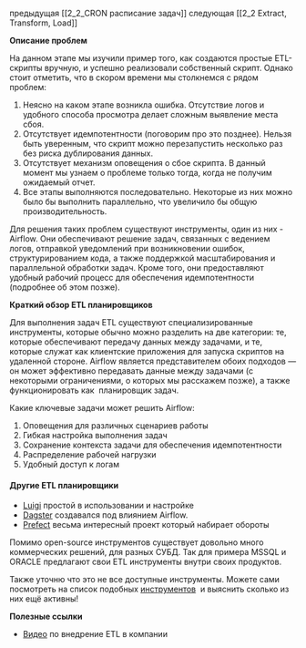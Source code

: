 предыдущая [[2_2_CRON расписание задач]]
следующая [[2_2 Extract, Transform, Load]]

**Описание проблем**

На данном этапе мы изучили пример того, как создаются простые ETL-скрипты вручную, и успешно реализовали собственный скрипт. Однако стоит отметить, что в скором времени мы столкнемся с рядом проблем:

1. Неясно на каком этапе возникла ошибка. Отсутствие логов и удобного способа просмотра делает сложным выявление места сбоя.
2. Отсутствует идемпотентности (поговорим про это позднее). Нельзя быть уверенным, что скрипт можно перезапустить несколько раз без риска дублирования данных.
3. Отсутствует механизм оповещения о сбое скрипта. В данный момент мы узнаем о проблеме только тогда, когда не получим ожидаемый отчет.
4. Все этапы выполняются последовательно. Некоторые из них можно было бы выполнить параллельно, что увеличило бы общую производительность.

Для решения таких проблем существуют инструменты, один из них - Airflow. Они обеспечивают решение задач, связанных с ведением логов, отправкой уведомлений при возникновении ошибок, структурированием кода, а также поддержкой масштабирования и параллельной обработки задач. Кроме того, они предоставляют удобный рабочий процесс для обеспечения идемпотентности (подробнее об этом позже).

**Краткий обзор ETL планировщиков**

Для выполнения задач ETL существуют специализированные инструменты, которые обычно можно разделить на две категории: те, которые обеспечивают передачу данных между задачами, и те, которые служат как клиентские приложения для запуска скриптов на удаленной стороне. Airflow является представителем обоих подходов — он может эффективно передавать данные между задачами (с некоторыми ограничениями, о которых мы расскажем позже), а также функционировать как  планировщик задач.

Какие ключевые задачи может решить Airflow:

1. Оповещения для различных сценариев работы
2. Гибкая настройка выполнения задач
3. Сохранение контекста задачи для обеспечения идемпотентности
4. Распределение рабочей нагрузки
5. Удобный доступ к логам

#### Другие **ETL планировщики**

- [Luigi](https://github.com/spotify/luigi) простой в использовании и настройке
- [Dagster](https://dagster.io/) создавался под влиянием Airflow.
- [Prefect](https://www.prefect.io/) весьма интересный проект который набирает обороты

Помимо open-source инструментов существует довольно много коммерческих решений, для разных СУБД. Так для примера MSSQL и ORACLE предлагают свои ETL инструменты внутри своих продуктов.

Также уточню что это не все доступные инструменты. Можете сами посмотреть на список подобных [инструментов](https://github.com/pditommaso/awesome-pipeline)  и выяснить сколько из них ещё активны!

**Полезные ссылки**

- [Видео](https://www.youtube.com/watch?v=db3fDP2V5zU) по внедрение ETL в компании